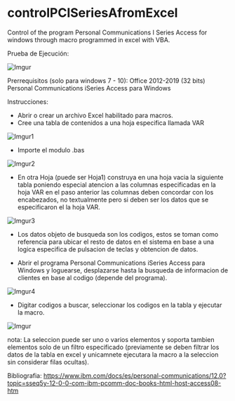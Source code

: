 # controlPCISeriesAfromExcel
Control of the program Personal Communications I Series Access for windows through macro programmed in excel with VBA.

Prueba de Ejecución:

![Imgur](https://i.imgur.com/Ip28SCC.gifv)


Prerrequisitos (solo para windows 7 - 10):
Office 2012-2019 (32 bits)
Personal Communications iSeries Access para Windows

Instrucciones:
* Abrir o crear un archivo Excel habilitado para macros.
* Cree una tabla de contenidos a una hoja especifica llamada VAR

![Imgur1](https://i.imgur.com/w8SWzkm.png)

* Importe el modulo .bas

![Imgur2](https://i.imgur.com/doXrknC.png)


* En otra Hoja (puede ser Hoja1) construya en una hoja vacia la siguiente tabla poniendo especial atencion a las columnas especificadas en la hoja VAR en el paso anterior las columnas deben concordar con los encabezados, no textualmente pero si deben ser los datos que se especificaron el la hoja VAR.


![Imgur3](https://i.imgur.com/rhakXs7.png)


* Los datos objeto de busqueda son los codigos, estos se toman como referencia para ubicar el resto de datos en el sistema en base a una logica especifica de pulsacion de teclas y obtencion de datos.

* Abrir el programa Personal Communications iSeries Access para Windows y loguearse, desplazarse hasta la busqueda de informacion de clientes en base al codigo (depende del programa).

![Imgur4](https://i.imgur.com/JS9F7k8.png)

* Digitar codigos a buscar, seleccionar los codigos en la tabla y ejecutar la macro.

![Imgur](https://i.imgur.com/Ip28SCC.gifv)

nota:
La seleccion puede ser uno o varios elementos y soporta tambien elementos solo de un filtro especificado (previamente se deben filtrar los datos de la tabla en excel y unicamnete ejecutara la macro a la seleccion sin considerar filas ocultas).


Bibliografia:
https://www.ibm.com/docs/es/personal-communications/12.0?topic=sseq5y-12-0-0-com-ibm-pcomm-doc-books-html-host-access08-htm
